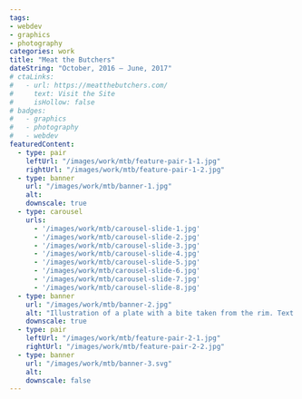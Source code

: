 ```yaml
---
tags:
- webdev
- graphics
- photography
categories: work
title: "Meat the Butchers"
dateString: "October, 2016 – June, 2017"
# ctaLinks:
#   - url: https://meatthebutchers.com/
#     text: Visit the Site
#     isHollow: false
# badges:
#   - graphics
#   - photography
#   - webdev
featuredContent:
  - type: pair
    leftUrl: "/images/work/mtb/feature-pair-1-1.jpg"
    rightUrl: "/images/work/mtb/feature-pair-1-2.jpg"
  - type: banner
    url: "/images/work/mtb/banner-1.jpg"
    alt: 
    downscale: true
  - type: carousel
    urls:
      - '/images/work/mtb/carousel-slide-1.jpg'
      - '/images/work/mtb/carousel-slide-2.jpg'
      - '/images/work/mtb/carousel-slide-3.jpg'
      - '/images/work/mtb/carousel-slide-4.jpg'
      - '/images/work/mtb/carousel-slide-5.jpg'
      - '/images/work/mtb/carousel-slide-6.jpg'
      - '/images/work/mtb/carousel-slide-7.jpg'
      - '/images/work/mtb/carousel-slide-8.jpg'
  - type: banner
    url: "/images/work/mtb/banner-2.jpg"
    alt: "Illustration of a plate with a bite taken from the rim. Text at center of plate reading 'Steak so great, you might eat the plate'"
    downscale: true
  - type: pair
    leftUrl: "/images/work/mtb/feature-pair-2-1.jpg"
    rightUrl: "/images/work/mtb/feature-pair-2-2.jpg"
  - type: banner
    url: "/images/work/mtb/banner-3.svg"
    alt: 
    downscale: false
---
```

